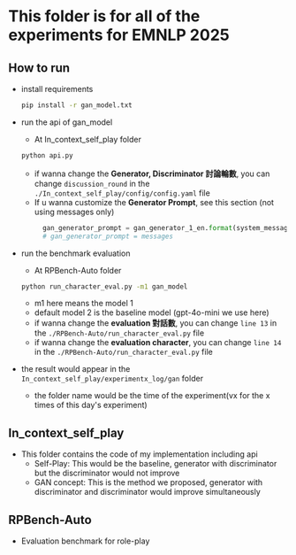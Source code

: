 # This folder is for all of the experiments for EMNLP 2025

## How to run

- install requirements

  ```bash
  pip install -r gan_model.txt
  ```

- run the api of gan_model

  - At In_context_self_play folder

  ```bash
  python api.py
  ```

  - if wanna change the **Generator, Discriminator 討論輪數**, you can change `discussion_round` in the `./In_context_self_play/config/config.yaml` file
  - If u wanna customize the **Generator Prompt**, see this section (not using messages only)
    ```python
      gan_generator_prompt = gan_generator_1_en.format(system_message=system_message, conversation_list=conversation_list, last_user_message=last_user_message, discriminator_advice=discriminator_advice)
      # gan_generator_prompt = messages
    ```

- run the benchmark evaluation

  - At RPBench-Auto folder

  ```bash
  python run_character_eval.py -m1 gan_model
  ```

  - m1 here means the model 1
  - default model 2 is the baseline model (gpt-4o-mini we use here)
  - if wanna change the **evaluation 對話數**, you can change `line 13` in the `./RPBench-Auto/run_character_eval.py` file
  - if wanna change the **evaluation character**, you can change `line 14` in the `./RPBench-Auto/run_character_eval.py` file

- the result would appear in the `In_context_self_play/experimentx_log/gan` folder
  - the folder name would be the time of the experiment(vx for the x times of this day's experiment)

## In_context_self_play

- This folder contains the code of my implementation including api
  - Self-Play: This would be the baseline, generator with discriminator but the discriminator would not improve
  - GAN concept: This is the method we proposed, generator with discriminator and discriminator would improve simultaneously

## RPBench-Auto

- Evaluation benchmark for role-play
